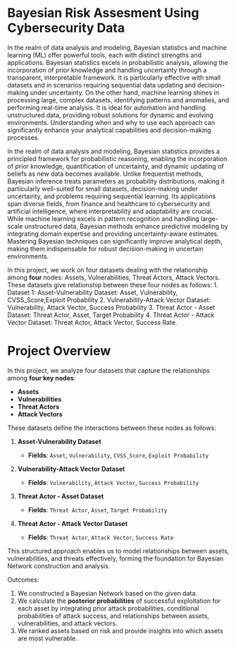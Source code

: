 # Bayesian Risk Assesment Using Cybersecurity Data

In the realm of data analysis and modeling, Bayesian statistics and machine learning (ML) offer powerful tools, each with distinct strengths and applications. Bayesian statistics excels in probabilistic analysis, allowing the incorporation of prior knowledge and handling uncertainty through a transparent, interpretable framework. It is particularly effective with small datasets and in scenarios requiring sequential data updating and decision-making under uncertainty. On the other hand, machine learning shines in processing large, complex datasets, identifying patterns and anomalies, and performing real-time analysis. It is ideal for automation and handling unstructured data, providing robust solutions for dynamic and evolving environments. Understanding when and why to use each approach can significantly enhance your analytical capabilities and decision-making processes.

In the realm of data analysis and modeling, Bayesian statistics provides a principled framework for probabilistic reasoning, enabling the incorporation of prior knowledge, quantification of uncertainty, and dynamic updating of beliefs as new data becomes available. Unlike frequentist methods, Bayesian inference treats parameters as probability distributions, making it particularly well-suited for small datasets, decision-making under uncertainty, and problems requiring sequential learning. Its applications span diverse fields, from finance and healthcare to cybersecurity and artificial intelligence, where interpretability and adaptability are crucial. While machine learning excels in pattern recognition and handling large-scale unstructured data, Bayesian methods enhance predictive modeling by integrating domain expertise and providing uncertainty-aware estimates. Mastering Bayesian techniques can significantly improve analytical depth, making them indispensable for robust decision-making in uncertain environments.

In this project, we work on four datasets dealing with the relationship among **four** nodes: Assets, Vulnerabilities, Threat Actors, Attack Vectors. These datasets give relationship between these four nodes as follows: 1. Dataset 1: Asset-Vulnerability Dataset: Asset, Vulnerability, CVSS_Score,Exploit Probability  2. Vulnerability-Attack Vector Dataset: Vulnerability, Attack Vector, Success Probability 3. Threat Actor - Asset Dataset: Threat Actor, Asset, Target Probability 4. Threat Actor - Attack Vector Dataset: Threat Actor, Attack Vector, Success Rate. 

# Project Overview  

In this project, we analyze four datasets that capture the relationships among **four key nodes**:  

- **Assets**  
- **Vulnerabilities**  
- **Threat Actors**  
- **Attack Vectors**  

These datasets define the interactions between these nodes as follows:  

1. **Asset-Vulnerability Dataset**  
   - **Fields**: `Asset`, `Vulnerability`, `CVSS_Score`, `Exploit Probability`  

2. **Vulnerability-Attack Vector Dataset**  
   - **Fields**: `Vulnerability`, `Attack Vector`, `Success Probability`  

3. **Threat Actor - Asset Dataset**  
   - **Fields**: `Threat Actor`, `Asset`, `Target Probability`  

4. **Threat Actor - Attack Vector Dataset**  
   - **Fields**: `Threat Actor`, `Attack Vector`, `Success Rate`  

This structured approach enables us to model relationships between assets, vulnerabilities, and threats effectively, forming the foundation for Bayesian Network construction and analysis.  

Outcomes: 
1. We constructed a Bayesian Network based on the given data.
2. We calculate the **posterior probabilities** of successful exploitation for each asset by integrating prior attack probabilities, conditional probabilities of attack success, and relationships between assets, vulnerabilities, and attack vectors.
3. We ranked assets based on risk and provide insights into which assets are most vulnerable.
